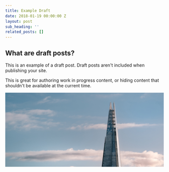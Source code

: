 ```yaml
---
title: Example Draft
date: 2018-01-19 00:00:00 Z
layout: post
sub_heading: ''
related_posts: []
---
```


## What are draft posts?

This is an example of a draft post. Draft posts aren't included when publishing your site.

This is great for authoring work in progress content, or hiding content that shouldn't be available at the current time.

![](/uploads/2018/02/17/building.jpg)